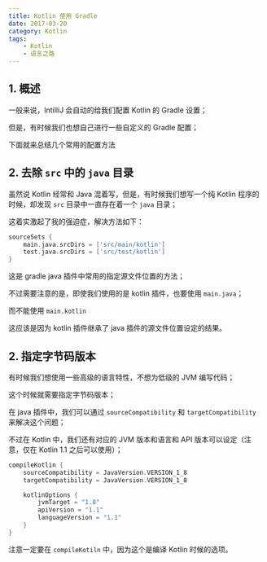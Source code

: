 ```yaml
---
title: Kotlin 使用 Gradle
date: 2017-03-20
category: Kotlin
tags:
    - Kotlin
    - 语言之路
---
```



## 1. 概述

一般来说，IntilliJ 会自动的给我们配置 Kotlin 的 Gradle 设置；

但是，有时候我们也想自己进行一些自定义的 Gradle 配置；

下面就来总结几个常用的配置方法


<!-- more -->

## 2. 去除 `src` 中的 `java` 目录

虽然说 Kotlin 经常和 Java 混着写，但是，有时候我们想写一个纯 Kotlin 程序的时候，却发现 `src` 目录中一直存在着一个 `java` 目录；

这着实激起了我的强迫症，解决方法如下：

```groovy
sourceSets {
    main.java.srcDirs = ['src/main/kotlin']
    test.java.srcDirs = ['src/test/kotlin']
}
```

这是 gradle java 插件中常用的指定源文件位置的方法；

不过需要注意的是，即使我们使用的是 kotlin 插件，也要使用 `main.java`；

而不能使用 `main.kotlin`

这应该是因为 kotlin 插件继承了 java 插件的源文件位置设定的结果。

## 2. 指定字节码版本

有时候我们想使用一些高级的语言特性，不想为低级的 JVM 编写代码；

这个时候就需要指定字节码版本；

在 java 插件中，我们可以通过 `sourceCompatibility` 和 `targetCompatibility` 来解决这个问题；

不过在 Kotlin 中，我们还有对应的 JVM 版本和语言和 API 版本可以设定（注意，仅在 Kotlin 1.1 之后可以使用）；

```groovy
compileKotlin {
    sourceCompatibility = JavaVersion.VERSION_1_8
    targetCompatibility = JavaVersion.VERSION_1_8

    kotlinOptions {
        jvmTarget = "1.8"
        apiVersion = "1.1"
        languageVersion = "1.1"
    }
}
```

注意一定要在 `compileKotiln` 中，因为这个是编译 Kotlin 时候的选项。
